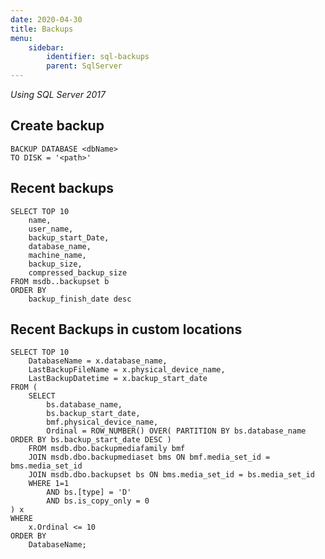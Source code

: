 ```yaml
---
date: 2020-04-30
title: Backups
menu:
    sidebar:
        identifier: sql-backups
        parent: SqlServer
---
```


_Using SQL Server 2017_



Create backup
-------------
```
BACKUP DATABASE <dbName>
TO DISK = '<path>'
```



Recent backups
--------------
```
SELECT TOP 10
	name,
	user_name,
	backup_start_Date,
	database_name,
	machine_name,
	backup_size,
	compressed_backup_size
FROM msdb..backupset b
ORDER BY
	backup_finish_date desc
```



Recent Backups in custom locations
----------------------------------
```
SELECT TOP 10
	DatabaseName = x.database_name,
    LastBackupFileName = x.physical_device_name,
    LastBackupDatetime = x.backup_start_date
FROM (
	SELECT
		bs.database_name,
        bs.backup_start_date,
        bmf.physical_device_name,
		Ordinal = ROW_NUMBER() OVER( PARTITION BY bs.database_name ORDER BY bs.backup_start_date DESC )
    FROM msdb.dbo.backupmediafamily bmf
	JOIN msdb.dbo.backupmediaset bms ON bmf.media_set_id = bms.media_set_id
	JOIN msdb.dbo.backupset bs ON bms.media_set_id = bs.media_set_id
	WHERE 1=1
		AND bs.[type] = 'D'
		AND bs.is_copy_only = 0 
) x
WHERE 
	x.Ordinal <= 10
ORDER BY
	DatabaseName;
```
